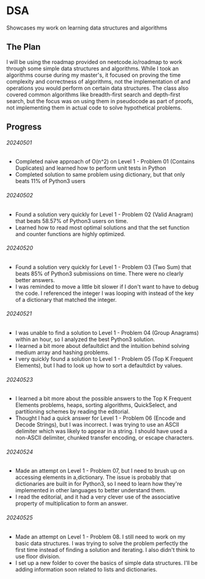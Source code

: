 # DSA
Showcases my work on learning data structures and algorithms

## The Plan
I will be using the roadmap provided on neetcode.io/roadmap to work through some simple data structures and algorithms. While I took an algorithms course during my master's, it focused on proving the time complexity and correctness of algorithms, not the implementation of and operations you would perform on certain data structures. The class also covered common algorithms like breadth-first search and depth-first search, but the focus was on using them in pseudocode as part of proofs, not implementing them in actual code to solve hypothetical problems.

## Progress
###### 20240501
- Completed naive approach of O(n^2) on Level 1 - Problem 01 (Contains Duplicates) and learned how to perform unit tests in Python
- Completed solution to same problem using dictionary, but that only beats 11% of Python3 users

###### 20240502
- Found a solution very quickly for Level 1 - Problem 02 (Valid Anagram) that beats 58.57% of Python3 users on time.
- Learned how to read most optimal solutions and that the set function and counter functions are highly optimized.

###### 20240520
- Found a solution very quickly for Level 1 - Problem 03 (Two Sum) that beats 85% of Python3 submissions on time. There were no clearly better answers.
- I was reminded to move a little bit slower if I don't want to have to debug the code. I referenced the integer I was looping with instead of the key of a dictionary that matched the integer.

###### 20240521
- I was unable to find a solution to Level 1 - Problem 04 (Group Anagrams) within an hour, so I analyzed the best Python3 solution.
- I learned a bit more about defaultdict and the intuition behind solving medium array and hashing problems.
- I very quickly found a solution to Level 1 - Problem 05 (Top K Frequent Elements), but I had to look up how to sort a defaultdict by values.

###### 20240523
- I learned a bit more about the possible answers to the Top K Frequent Elements problems, heaps, sorting algorithms, QuickSelect, and partitioning schemes by reading the editorial.
- Thought I had a quick answer for Level 1 - Problem 06 (Encode and Decode Strings), but I was incorrect. I was trying to use an ASCII delimiter which was likely to appear in a string. I should have used a non-ASCII delimiter, chunked transfer encoding, or escape characters.

###### 20240524
- Made an attempt on Level 1 - Problem 07, but I need to brush up on accessing elements in a,dictionary. The issue is probably that dictionaries are built in for Python3, so I need to learn how they're implemented in other languages to better understand them.
- I read the editorial, and it had a very clever use of the associative property of multiplication to form an answer.

###### 20240525
- Made an attempt on Level 1 - Problem 08. I still need to work on my basic data structures. I was trying to solve the problem perfectly the first time instead of finding a solution and iterating. I also didn't think to use floor division.
- I set up a new folder to cover the basics of simple data structures. I'll be adding information soon related to lists and dictionaries.